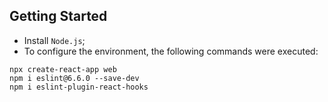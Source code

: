 ## Getting Started

- Install `Node.js`;
- To configure the environment, the following commands were executed:

```
npx create-react-app web
npm i eslint@6.6.0 --save-dev
npm i eslint-plugin-react-hooks
```
